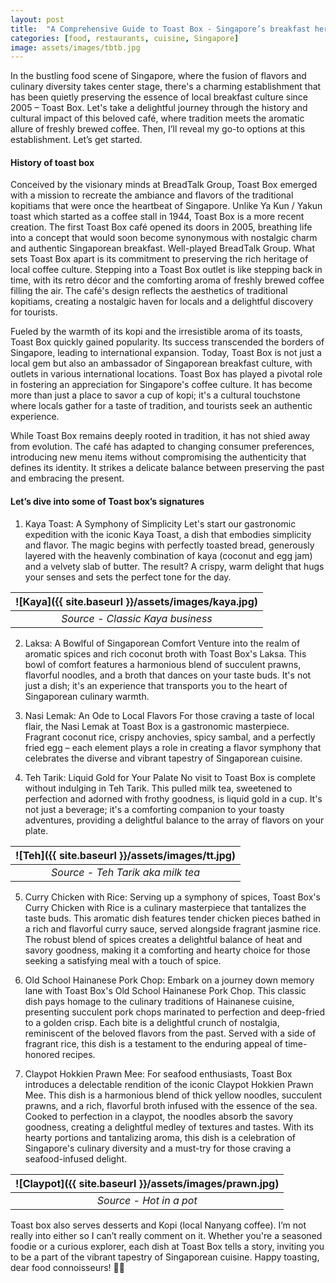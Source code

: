 ```yaml
---
layout: post
title:  "A Comprehensive Guide to Toast Box - Singapore’s breakfast heritage"
categories: [food, restaurants, cuisine, Singapore]
image: assets/images/tbtb.jpg
---
```

In the bustling food scene of Singapore, where the fusion of flavors and culinary diversity takes center stage, there's a charming establishment that has been quietly preserving the essence of local breakfast culture since 2005 – Toast Box. Let's take a delightful journey through the history and cultural impact of this beloved café, where tradition meets the aromatic allure of freshly brewed coffee. Then, I’ll reveal my go-to options at this establishment. Let’s get started.

#### History of toast box

Conceived by the visionary minds at BreadTalk Group, Toast Box emerged with a mission to recreate the ambiance and flavors of the traditional kopitiams that were once the heartbeat of Singapore. Unlike Ya Kun / Yakun toast which started as a coffee stall in 1944, Toast Box is a more recent creation. The first Toast Box café opened its doors in 2005, breathing life into a concept that would soon become synonymous with nostalgic charm and authentic Singaporean breakfast. Well-played BreadTalk Group.
What sets Toast Box apart is its commitment to preserving the rich heritage of local coffee culture. Stepping into a Toast Box outlet is like stepping back in time, with its retro décor and the comforting aroma of freshly brewed coffee filling the air. The café's design reflects the aesthetics of traditional kopitiams, creating a nostalgic haven for locals and a delightful discovery for tourists.

Fueled by the warmth of its kopi and the irresistible aroma of its toasts, Toast Box quickly gained popularity. Its success transcended the borders of Singapore, leading to international expansion. Today, Toast Box is not just a local gem but also an ambassador of Singaporean breakfast culture, with outlets in various international locations.
Toast Box has played a pivotal role in fostering an appreciation for Singapore's coffee culture. It has become more than just a place to savor a cup of kopi; it's a cultural touchstone where locals gather for a taste of tradition, and tourists seek an authentic experience.

While Toast Box remains deeply rooted in tradition, it has not shied away from evolution. The café has adapted to changing consumer preferences, introducing new menu items without compromising the authenticity that defines its identity. It strikes a delicate balance between preserving the past and embracing the present.

#### Let’s dive into some of Toast box’s signatures

1. Kaya Toast: A Symphony of Simplicity
Let's start our gastronomic expedition with the iconic Kaya Toast, a dish that embodies simplicity and flavor. The magic begins with perfectly toasted bread, generously layered with the heavenly combination of kaya (coconut and egg jam) and a velvety slab of butter. The result? A crispy, warm delight that hugs your senses and sets the perfect tone for the day.

| ![Kaya]({{ site.baseurl }}/assets/images/kaya.jpg)
|:--:| 
|  *Source - Classic Kaya business*  |

2. Laksa: A Bowlful of Singaporean Comfort
Venture into the realm of aromatic spices and rich coconut broth with Toast Box's Laksa. This bowl of comfort features a harmonious blend of succulent prawns, flavorful noodles, and a broth that dances on your taste buds. It's not just a dish; it's an experience that transports you to the heart of Singaporean culinary warmth.

3. Nasi Lemak: An Ode to Local Flavors
For those craving a taste of local flair, the Nasi Lemak at Toast Box is a gastronomic masterpiece. Fragrant coconut rice, crispy anchovies, spicy sambal, and a perfectly fried egg – each element plays a role in creating a flavor symphony that celebrates the diverse and vibrant tapestry of Singaporean cuisine.

4. Teh Tarik: Liquid Gold for Your Palate
No visit to Toast Box is complete without indulging in Teh Tarik. This pulled milk tea, sweetened to perfection and adorned with frothy goodness, is liquid gold in a cup. It's not just a beverage; it's a comforting companion to your toasty adventures, providing a delightful balance to the array of flavors on your plate.

| ![Teh]({{ site.baseurl }}/assets/images/tt.jpg)
|:--:| 
|  *Source - Teh Tarik aka milk tea*  |

5. Curry Chicken with Rice:
Serving up a symphony of spices, Toast Box's Curry Chicken with Rice is a culinary masterpiece that tantalizes the taste buds. This aromatic dish features tender chicken pieces bathed in a rich and flavorful curry sauce, served alongside fragrant jasmine rice. The robust blend of spices creates a delightful balance of heat and savory goodness, making it a comforting and hearty choice for those seeking a satisfying meal with a touch of spice.

6. Old School Hainanese Pork Chop:
Embark on a journey down memory lane with Toast Box's Old School Hainanese Pork Chop. This classic dish pays homage to the culinary traditions of Hainanese cuisine, presenting succulent pork chops marinated to perfection and deep-fried to a golden crisp. Each bite is a delightful crunch of nostalgia, reminiscent of the beloved flavors from the past. Served with a side of fragrant rice, this dish is a testament to the enduring appeal of time-honored recipes.

7. Claypot Hokkien Prawn Mee:
For seafood enthusiasts, Toast Box introduces a delectable rendition of the iconic Claypot Hokkien Prawn Mee. This dish is a harmonious blend of thick yellow noodles, succulent prawns, and a rich, flavorful broth infused with the essence of the sea. Cooked to perfection in a claypot, the noodles absorb the savory goodness, creating a delightful medley of textures and tastes. With its hearty portions and tantalizing aroma, this dish is a celebration of Singapore's culinary diversity and a must-try for those craving a seafood-infused delight.

| ![Claypot]({{ site.baseurl }}/assets/images/prawn.jpg)
|:--:| 
|  *Source - Hot in a pot*  |

Toast box also serves desserts and Kopi (local Nanyang coffee). I’m not really into either so I can’t really comment on it. Whether you're a seasoned foodie or a curious explorer, each dish at Toast Box tells a story, inviting you to be a part of the vibrant tapestry of Singaporean cuisine. Happy toasting, dear food connoisseurs! 🍞✨
